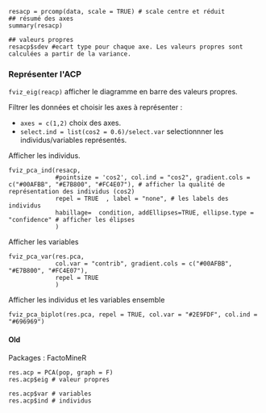 ```
resacp = prcomp(data, scale = TRUE) # scale centre et réduit
## résumé des axes
summary(resacp)

## valeurs propres
resacp$sdev #ecart type pour chaque axe. Les valeurs propres sont calculées a partir de la variance. 
```

### Représenter l'ACP

`fviz_eig(reacp)` afficher le diagramme en barre des valeurs propres.

Filtrer les données et choisir les axes à représenter :
* `axes = c(1,2)` choix des axes.
* `select.ind = list(cos2 = 0.6)/select.var` selectionnner les individus/variables représentés.

Afficher les individus.
```
fviz_pca_ind(resacp,
             #pointsize = 'cos2', col.ind = "cos2", gradient.cols = c("#00AFBB", "#E7B800", "#FC4E07"), # afficher la qualité de représentation des individus (cos2)
             repel = TRUE  , label = "none", # les labels des individus
             habillage=  condition, addEllipses=TRUE, ellipse.type = "confidence" # afficher les élipses
             )
```
Afficher les variables
```
fviz_pca_var(res.pca,
             col.var = "contrib", gradient.cols = c("#00AFBB", "#E7B800", "#FC4E07"),
             repel = TRUE
             )
```
Afficher les individus et les variables ensemble
```
fviz_pca_biplot(res.pca, repel = TRUE, col.var = "#2E9FDF", col.ind = "#696969")
```

#### Old

Packages : FactoMineR

```
res.acp = PCA(pop, graph = F)
res.acp$eig # valeur propres

res.acp$var # variables
res.acp$ind # individus
```


